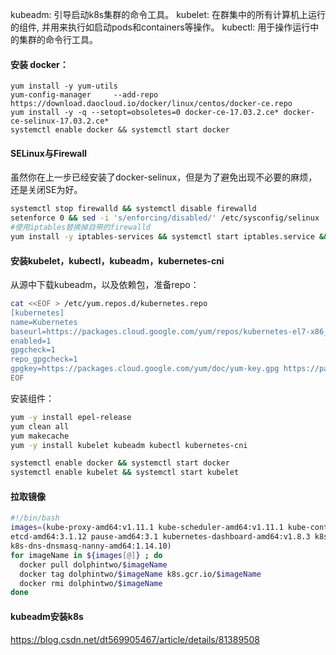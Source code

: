 
kubeadm: 引导启动k8s集群的命令工具。
kubelet: 在群集中的所有计算机上运行的组件, 并用来执行如启动pods和containers等操作。
kubectl: 用于操作运行中的集群的命令行工具。

#### 安装 docker：
```
yum install -y yum-utils
yum-config-manager     --add-repo https://download.daocloud.io/docker/linux/centos/docker-ce.repo
yum install -y -q --setopt=obsoletes=0 docker-ce-17.03.2.ce* docker-ce-selinux-17.03.2.ce*
systemctl enable docker && systemctl start docker
```
#### SELinux与Firewall
虽然你在上一步已经安装了docker-selinux，但是为了避免出现不必要的麻烦，还是关闭SE为好。
```bash
systemctl stop firewalld && systemctl disable firewalld 
setenforce 0 && sed -i 's/enforcing/disabled/' /etc/sysconfig/selinux
#使用iptables替换掉自带的firewalld
yum install -y iptables-services && systemctl start iptables.service && systemctl enable iptables.service`
```
#### 安装kubelet，kubectl，kubeadm，kubernetes-cni
从源中下载kubeadm，以及依赖包，准备repo：
```bash
cat <<EOF > /etc/yum.repos.d/kubernetes.repo
[kubernetes]
name=Kubernetes
baseurl=https://packages.cloud.google.com/yum/repos/kubernetes-el7-x86_64
enabled=1
gpgcheck=1
repo_gpgcheck=1
gpgkey=https://packages.cloud.google.com/yum/doc/yum-key.gpg https://packages.cloud.google.com/yum/doc/rpm-package-key.gpg
EOF
```
安装组件：
```bash
yum -y install epel-release
yum clean all
yum makecache
yum -y install kubelet kubeadm kubectl kubernetes-cni

systemctl enable docker && systemctl start docker
systemctl enable kubelet && systemctl start kubelet
```
#### 拉取镜像
```bash
#!/bin/bash
images=(kube-proxy-amd64:v1.11.1 kube-scheduler-amd64:v1.11.1 kube-controller-manager-amd64:v1.11.1 kube-apiserver-amd64:v1.11.1
etcd-amd64:3.1.12 pause-amd64:3.1 kubernetes-dashboard-amd64:v1.8.3 k8s-dns-sidecar-amd64:1.14.10 k8s-dns-kube-dns-amd64:1.14.10
k8s-dns-dnsmasq-nanny-amd64:1.14.10)
for imageName in ${images[@]} ; do
  docker pull dolphintwo/$imageName
  docker tag dolphintwo/$imageName k8s.gcr.io/$imageName
  docker rmi dolphintwo/$imageName
done
```
#### kubeadm安装k8s



https://blog.csdn.net/dt569905467/article/details/81389508
